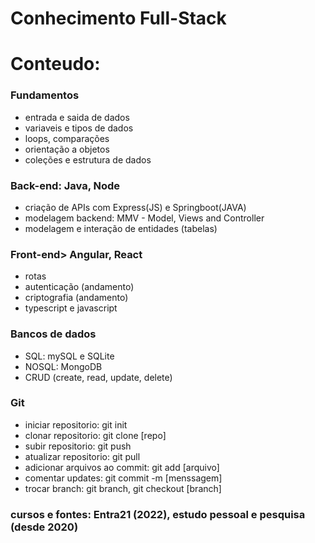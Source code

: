 # Conhecimento Full-Stack

# Conteudo:

### Fundamentos
- entrada e saida de dados
- variaveis e tipos de dados
- loops, comparações
- orientação a objetos
- coleções e estrutura de dados

### Back-end: Java, Node
- criação de APIs com Express(JS) e Springboot(JAVA)
- modelagem backend: MMV - Model, Views and Controller
- modelagem e interação de entidades (tabelas)

### Front-end> Angular, React
- rotas
- autenticação (andamento)
- criptografia (andamento)
- typescript e javascript

### Bancos de dados
- SQL: mySQL e SQLite
- NOSQL: MongoDB
- CRUD (create, read, update, delete)

### Git
- iniciar repositorio: git init
- clonar repositorio: git clone [repo]
- subir repositorio: git push
- atualizar repositorio: git pull
- adicionar arquivos ao commit: git add [arquivo]
- comentar updates: git commit -m [menssagem]
- trocar branch: git branch, git checkout [branch]

### cursos e fontes: Entra21 (2022), estudo pessoal e pesquisa (desde 2020)
